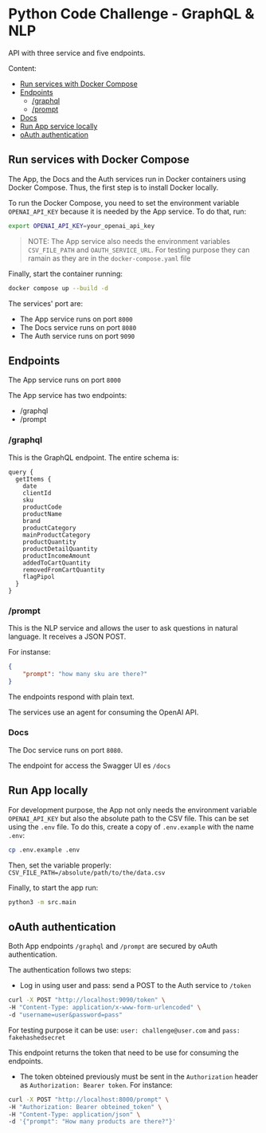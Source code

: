 # Python Code Challenge - GraphQL & NLP

API with three service and five endpoints.

Content:
- [Run services with Docker Compose](#run-services-with-docker-compose)
- [Endpoints](#endpoints)
  - [/graphql](#graphql)
  - [/prompt](#prompt)
- [Docs](#docs)
- [Run App service locally](#run-app-locally)
- [oAuth authentication](#oauth-authentication)

## Run services with Docker Compose

The App, the Docs and the Auth services run in Docker containers using Docker Compose. Thus, the first step is to install Docker locally.

To run the Docker Compose, you need to set the environment variable `OPENAI_API_KEY` because it is needed by the App service. To do that, run:

```bash
export OPENAI_API_KEY=your_openai_api_key
```

> NOTE: The App service also needs the environment variables `CSV_FILE_PATH` and `OAUTH_SERVICE_URL`. For testing purpose they can ramain as they are in the `docker-compose.yaml` file

Finally, start the container running:

```bash
docker compose up --build -d
```

The services' port are:
- The App service runs on port `8000`
- The Docs service runs on port `8080`
- The Auth service runs on port `9090`

## Endpoints

The App service runs on port `8000`

The App service has two endpoints:
- /graphql
- /prompt

### /graphql

This is the GraphQL endpoint. The entire schema is:

```
query {
  getItems {
    date
    clientId
    sku
    productCode
    productName
    brand
    productCategory
    mainProductCategory
    productQuantity
    productDetailQuantity
    productIncomeAmount
    addedToCartQuantity
    removedFromCartQuantity
    flagPipol
  }
}
```

### /prompt

This is the NLP service and allows the user to ask questions in natural language. It receives a JSON POST.

For instanse:

```json
{ 
    "prompt": "how many sku are there?"
}
```

The endpoints respond with plain text.

The services use an agent for consuming the OpenAI API.

### Docs

The Doc service runs on port `8080`.

The endpoint for access the Swagger UI es `/docs`

## Run App locally

For development purpose, the App not only needs the environment variable `OPENAI_API_KEY` but also the absolute path to the CSV file. This can be set using the `.env` file. To do this, create a copy of `.env.example` with the name `.env`:

```bash
cp .env.example .env
```

Then, set the variable properly: `CSV_FILE_PATH=/absolute/path/to/the/data.csv`

Finally, to start the app run:

```bash
python3 -m src.main
```

## oAuth authentication

Both App endpoints `/graphql` and `/prompt` are secured by oAuth authentication.

The authentication follows two steps:
- Log in using user and pass: send a POST to the Auth service to `/token`

```bash
curl -X POST "http://localhost:9090/token" \
-H "Content-Type: application/x-www-form-urlencoded" \
-d "username=user&password=pass"
```

For testing purpose it can be use: `user: challenge@user.com` and `pass: fakehashedsecret`

This endpoint returns the token that need to be use for consuming the endpoints.

- The token obteined previously must be sent in the `Authorization` header as `Authorization: Bearer token`. For instance:

```bash
curl -X POST "http://localhost:8000/prompt" \
-H "Authorization: Bearer obteined_token" \
-H "Content-Type: application/json" \
-d '{"prompt": "How many products are there?"}'
```
